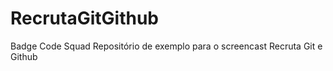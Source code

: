 RecrutaGitGithub
================

Badge Code Squad
Repositório de exemplo para o screencast Recruta Git e Github
